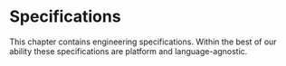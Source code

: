 # Specifications

This chapter contains engineering specifications. Within the best of our ability these specifications are platform and language-agnostic.
